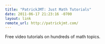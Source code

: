 ```yaml
--- 
title: "PatrickJMT: Just Math Tutorials"
date: 2011-06-17 21:23:16 -0700
layout: link
remote_url: http://patrickjmt.com/
---
```

Free video tutorials on hundreds of math topics.